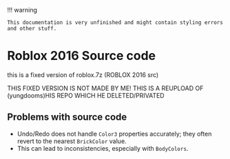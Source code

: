 !!! warning
    
    This documentation is very unfinished and might contain styling errors and other stuff.

# Roblox 2016 Source code

this is a fixed version of roblox.7z (ROBLOX 2016 src)

THIS FIXED VERSION IS NOT MADE BY ME! THIS IS A REUPLOAD OF (yungdooms)HIS REPO WHICH HE DELETED/PRIVATED


## Problems with source code
- Undo/Redo does not handle `Color3` properties accurately; they often revert to the nearest `BrickColor` value.
- This can lead to inconsistencies, especially with `BodyColors`.
